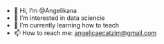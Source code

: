 - 👋 Hi, I’m @Angelikana
- 👀 I’m interested in data sciencie 
- 🌱 I’m currently learning how to teach
- 📫 How to reach me: angelicaecatzim@gmail.com

<!---
Angelikana/Angelikana is a ✨ special ✨ repository because its `README.md` (this file) appears on your GitHub profile.
You can click the Preview link to take a look at your changes.
--->

